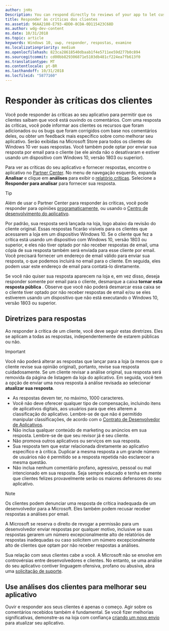 ```yaml
---
author: jnHs
Description: You can respond directly to reviews of your app to let customers know you’re listening to their feedback.
title: Responder às críticas dos clientes
ms.assetid: 96AA2108-E793-4DD0-8CDA-0D115423C68D
ms.author: wdg-dev-content
ms.date: 10/31/2018
ms.topic: article
keywords: Windows 10, uwp, responder, respostas, examine
ms.localizationpriority: medium
ms.openlocfilehash: 823ca28618540dbaab1f4e5711ee59d277b0c894
ms.sourcegitcommit: cd00bb829306871e5103db481cf224ea7fb613f0
ms.translationtype: MT
ms.contentlocale: pt-BR
ms.lasthandoff: 10/31/2018
ms.locfileid: "5877160"
---
```

# <a name="respond-to-customer-reviews"></a>Responder às críticas dos clientes


Você pode responder às críticas ao seu aplicativo para permitir que os clientes saibam que você está ouvindo os comentários. Com uma resposta às críticas, você pode informar aos clientes os recursos que foram adicionados ou os bugs que foram corrigidos com base nos comentários deles, ou obter um feedback mais específico sobre como melhorar seu aplicativo. Serão exibidas na Microsoft Store para todos os clientes do Windows 10 ver suas respostas. Você também pode optar por enviar sua resposta por email para o cliente (se ele ainda não o desativaram e estiver usando um dispositivo com Windows 10, versão 1803 ou superior).

Para ver as críticas do seu aplicativo e fornecer respostas, encontre o aplicativo no [Partner Center](https://partner.microsoft.com/dashboard). No menu de navegação esquerdo, expanda **Analisar** e clique em **análises** para exibir o [relatório críticas](reviews-report.md). Selecione a **Responder para analisar** para fornecer sua resposta.

> [!TIP]
> Além de usar o Partner Center para responder às críticas, você pode responder para opiniões [programaticamente](../monetize/submit-responses-to-app-reviews.md), ou usando o [Centro de desenvolvimento do aplicativo](https://www.microsoft.com/store/apps/dev-center/9nblggh4r5ws).

Por padrão, sua resposta será lançada na loja, logo abaixo da revisão do cliente original. Essas respostas ficarão visíveis para os clientes que acessarem a loja em um dispositivo Windows 10. Se o cliente que fez a crítica está usando um dispositivo com Windows 10, versão 1803 ou superior, e eles não tiver optado por não receber respostas de email, uma cópia de sua resposta também será enviada para esse cliente por email.  Você precisará fornecer um endereço de email válido para enviar sua resposta, o que podemos incluirá no email para o cliente. Em seguida, eles podem usar este endereço de email para contatá-lo diretamente.

Se você não quiser sua resposta aparecem na loja e, em vez disso, deseja responder somente por email para o cliente, desmarque a caixa **tornar esta resposta pública** . Observe que você não poderá desmarcar essa caixa se o cliente tiver optado por não receber respostas de email e/ou se eles estiverem usando um dispositivo que não está executando o Windows 10, versão 1803 ou superior.

## <a name="guidelines-for-responses"></a>Diretrizes para respostas

Ao responder à crítica de um cliente, você deve seguir estas diretrizes. Eles se aplicam a todas as respostas, independentemente de estarem públicas ou não.

> [!IMPORTANT]
> Você não poderá alterar as respostas que lançar para a loja (a menos que o cliente revise sua opinião original), portanto, revise sua resposta cuidadosamente. Se um cliente revisar a análise original, sua resposta será removida da página de listagem da loja do aplicativo. Em seguida, você tem a opção de enviar uma nova resposta à análise revisada ao selecionar **atualizar sua resposta**.

-   As respostas devem ter, no máximo, 1000 caracteres.
-   Você não deve oferecer qualquer tipo de compensação, incluindo itens de aplicativos digitais, aos usuários para que eles alterem a classificação do aplicativo. Lembre-se de que não é permitido manipular classificações, de acordo com o [Contrato de Desenvolvedor de Aplicativos](https://docs.microsoft.com/legal/windows/agreements/app-developer-agreement).
-   Não inclua qualquer conteúdo de marketing ou anúncios em sua resposta. Lembre-se de que seu revisor já é seu cliente.
-   Não promova outros aplicativos ou serviços em sua resposta.
-   Sua resposta tem que estar relacionada diretamente ao aplicativo específico e à crítica. Duplicar a mesma resposta a um grande número de usuários não é permitido se a resposta repetida não esclarecer a mesma questão.
-   Não inclua nenhum comentário profano, agressivo, pessoal ou mal intencionado em sua resposta. Seja sempre educado e tenha em mente que clientes felizes provavelmente serão os maiores defensores do seu aplicativo.

> [!NOTE]
> Os clientes podem denunciar uma resposta de crítica inadequada de um desenvolvedor para a Microsoft. Eles também podem recusar receber respostas a análises por email.
>
> A Microsoft se reserva o direito de revogar a permissão para um desenvolvedor enviar respostas por qualquer motivo, inclusive se suas respostas gerarem um número excepcionalmente alto de relatórios de respostas inadequadas ou caso solicitem um número excepcionalmente alto de clientes que optam por não receber respostas a análises.

Sua relação com seus clientes cabe a você. A Microsoft não se envolve em controvérsias entre desenvolvedores e clientes. No entanto, se uma análise do seu aplicativo contiver linguagem ofensiva, profano ou abusiva, abra uma [solicitação de suporte](http://go.microsoft.com/fwlink/p/?LinkID=401178).


## <a name="use-customer-reviews-to-improve-your-app"></a>Use análises dos clientes para melhorar seu aplicativo

Ouvir e responder aos seus clientes é apenas o começo. Agir sobre os comentários recebidos também é fundamental. Se você fizer melhorias significativas, demonstre-as na loja com confiança [criando um novo envio](app-submissions.md) para atualizar seu aplicativo.
